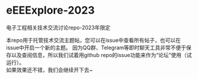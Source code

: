 # eEEExplore-2023

电子工程相关技术交流讨论repo-2023年限定

本repo用于托管技术交流主题帖，您可以在issue中查看所有帖子，也可以在issue中开启一个新的主题。
因为QQ群、Telegram等即时聊天工具非常不便于保存以及查阅信息，所以我们试着用github repo的issue功能来作为“论坛”使用（试运行）。  
如果效果还不错，我们会继续开下去~
